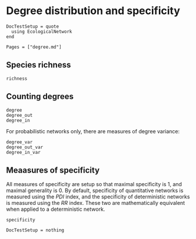 # Degree distribution and specificity


```@meta
DocTestSetup = quote
  using EcologicalNetwork
end
```

~~~@index
Pages = ["degree.md"]
~~~

## Species richness

~~~@docs
richness
~~~

## Counting degrees

~~~@docs
degree
degree_out
degree_in
~~~

For probabilistic networks only, there are measures of degree variance:

~~~@docs
degree_var
degree_out_var
degree_in_var
~~~

## Meaasures of specificity

All measures of specificity are setup so that maximal specificity is 1, and
maximal generality is 0. By default, specificity of quantitative networks is
measured using the *PDI* index, and the specificity of deterministic networks is
measured using the *RR* index. These two are mathematically equivalent when
applied to a deterministic network.

~~~@docs
specificity
~~~

```@meta
DocTestSetup = nothing
```
